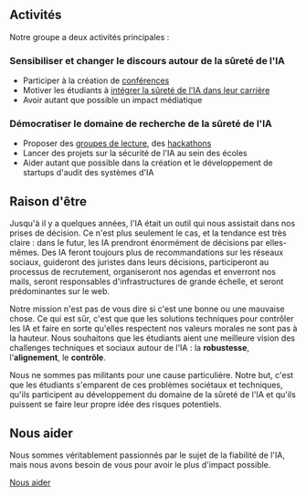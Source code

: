 ## Activités

Notre groupe a deux activités principales :


### Sensibiliser et changer le discours autour de la sûreté de l'IA

- Participer à la création de [conférences](/asimov.html)
- Motiver les étudiants à [intégrer la sûreté de l'IA dans leur carrière](/nous_aider.html#se-lancer)
- Avoir autant que possible un impact médiatique

### Démocratiser le domaine de recherche de la sûreté de l'IA

- Proposer des [groupes de lecture](/groupe-de-lecture.html), des [hackathons](/hackathons.html)
- Lancer des projets sur la sécurité de l'IA au sein des écoles
- Aider autant que possible dans la création et le développement de startups d'audit des systèmes d'IA



## Raison d'être

Jusqu'à il y a quelques années, l'IA était un outil qui nous assistait dans nos prises de décision. Ce n'est plus seulement le cas, et la tendance est très claire : dans le futur, les IA prendront énormément de décisions par elles-mêmes. Des IA feront toujours plus de recommandations sur les réseaux sociaux, guideront des juristes dans leurs décisions, participeront au processus de recrutement, organiseront nos agendas et enverront nos mails, seront responsables d'infrastructures de grande échelle, et seront prédominantes sur le web.

Notre mission n'est pas de vous dire si c'est une bonne ou une mauvaise chose. Ce qui est sûr, c'est que que les solutions techniques pour contrôler les IA et faire en sorte qu'elles respectent nos valeurs morales ne sont pas à la hauteur. Nous souhaitons que les étudiants aient une meilleure vision des challenges techniques et sociaux autour de l'IA : la **robustesse**, l'**alignement**, le **contrôle**.

Nous ne sommes pas militants pour une cause particulière. Notre but, c'est que les étudiants s'emparent de ces problèmes sociétaux et techniques, qu'ils participent au développement du domaine de la sûreté de l'IA et qu'ils puissent se faire leur propre idée des risques potentiels.

## Nous aider

Nous sommes véritablement passionnés par le sujet de la fiabilité de l'IA, mais nous avons besoin de vous pour avoir le plus d'impact possible.

<div class="flex-container">
    <a class="btn" href="/nous-aider.html">
        Nous aider
    </a>
</div>

